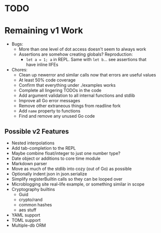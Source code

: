 # TODO

# Remaining v1 Work

* Bugs:
    * More than one level of dot access doesn't seem to always work
    * Assertions are somehow creating globals? Reproduction:
        * `let a = 1; a` in REPL. Same with `let b`... see assertions that have
          inline IIFEs
* Chores:
    * Clean up newerror and similar calls now that errors are useful values
    * At least 50% code coverage
    * Confirm that everything under ./examples works
    * Complete all lingering TODOs in the code
    * Add argument validation to all internal functions and stdlib
    * Improve all Go error messages
    * Remove other extraneous things from readline fork
    * Add `name` property to functions
    * Find and remove any unused Go code

## Possible v2 Features

* Nested interpolations
* Add tab-completion to the REPL
* Maybe combine float/integer to just one number type?
* Date object or additions to core time module
* Markdown parser
* Move as much of the stdlib into cozy (out of Go) as possible
* Optionally indent json in json.serialize
* Simplify registerBuiltin calls so they can be looped over
* Microblogging site real-life example, or something similar in scope
* Cryptography builtins
    * Guid
    * crypto/rand
    * common hashes
    * aes stuff
* YAML support
* TOML support
* Multiple-db ORM
